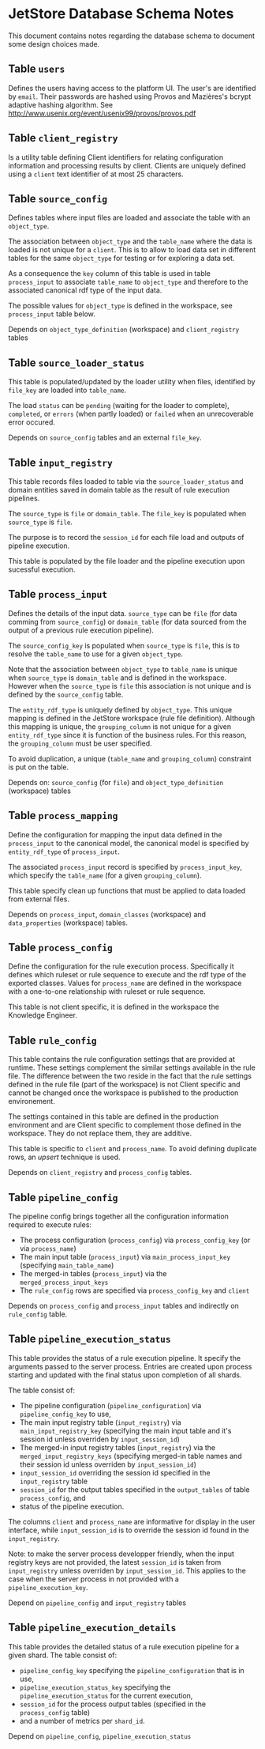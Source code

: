 # JetStore Database Schema Notes

This document contains notes regarding the database schema to document some design 
choices made.

## Table `users`

Defines the users having access to the platform UI. The user's are identified by `email`.
Their passwords are hashed using Provos and Mazières's bcrypt adaptive hashing algorithm.
See http://www.usenix.org/event/usenix99/provos/provos.pdf

## Table `client_registry`

Is a utility table defining Client identifiers for relating configuration information and
processing results by client. Clients are uniquely defined using a `client` text identifier
of at most 25 characters.

## Table `source_config`

Defines tables where input files are loaded and associate the table with an `object_type`.

The association between `object_type` and the `table_name` where the data is loaded is
not unique for a `client`.
This is to allow to load data set in different tables for the same `object_type`
for testing or for exploring a data set.

As a consequence the `key` column of this table is used in table `process_input` to
associate `table_name` to `object_type` and therefore to the associated canonical
rdf type of the input data.

The possible values for `object_type` is defined in the workspace, see `process_input` table below.

Depends on `object_type_definition` (workspace) and `client_registry` tables

## Table `source_loader_status`

This table is populated/updated by the loader utility when files, identified by `file_key` are
loaded into `table_name`.

The load `status` can be `pending` (waiting for the loader to complete), `completed`, or `errors`
(when partly loaded) or `failed` when an unrecoverable error occured.

Depends on `source_config` tables and an external `file_key`.

## Table `input_registry`

This table records files loaded to table via the `source_loader_status` and domain entities saved in domain table as the result of rule execution pipelines.

The `source_type` is `file` or `domain_table`.
The `file_key` is populated when `source_type` is `file`.

The purpose is to record the `session_id` for each file load and outputs of pipeline execution.

This table is populated by the file loader and the pipeline execution upon sucessful execution.

## Table `process_input`

Defines the details of the input data. `source_type` can be `file` (for data comming from `source_config`)
or `domain_table` (for data sourced from the output of a previous rule execution pipeline).

The `source_config_key` is populated when `source_type` is `file`, this is to resolve the
`table_name` to use for a given `object_type`.

Note that the association between `object_type` to `table_name` is unique when `source_type`
is `domain_table` and is defined in the workspace.
However when the `source_type` is `file` this association is not unique and is defined by the
`source_config` table.

The `entity_rdf_type` is uniquely defined by `object_type`.
This unique mapping is defined in the JetStore workspace (rule file definition).
Although this mapping is unique, the
`grouping_column` is not unique for a given `entity_rdf_type` since it is function
of the business rules.
For this reason, the `grouping_column` must be user specified.

To avoid duplication, a unique (`table_name` and `grouping_column`) constraint is put
on the table.

Depends on: `source_config` (for `file`) and `object_type_definition` (workspace) tables

## Table `process_mapping`

Define the configuration for mapping the input data defined in the `process_input` to the canonical
model, the canonical model is specified by `entity_rdf_type` of `process_input`.

The associated `process_input` record is specified by `process_input_key`,
which specify the `table_name` (for a given `grouping_column`).

This table specify clean up functions that must be applied to data loaded from external files.

Depends on `process_input`, `domain_classes` (workspace) and `data_properties` (workspace) tables.

## Table `process_config`

Define the configuration for the rule execution process. Specifically it defines which ruleset or rule sequence
to execute and the rdf type of the exported classes.
Values for `process_name` are defined in the workspace with a one-to-one relationship with ruleset or
rule sequence.

This table is not client specific, it is defined in the workspace the Knowledge Engineer.

## Table `rule_config`

This table contains the rule configuration settings that are provided at runtime.
These settings complement the similar settings available in the rule file.
The difference between the two reside in the fact that the rule settings defined
in the rule file (part of the workspace) is not Client specific and
cannot be changed once the workspace is published to the production environement.

The settings contained in this table are defined in the production environment and are
Client specific to complement those defined in the workspace.
They do not replace them, they are additive.

This table is specific to `client` and `process_name`.
To avoid defining duplicate rows, an *upsert* technique is used.

Depends on `client_registry` and `process_config` tables.

## Table `pipeline_config`

The pipeline config brings together all the configuration information required to execute rules:

- The process configuration (`process_config`) via `process_config_key` (or via `process_name`)
- The main input table (`process_input`) via `main_process_input_key` (specifying `main_table_name`)
- The merged-in tables (`process_input`) via the `merged_process_input_keys`
- The `rule_config` rows are specified via `process_config_key` and `client`

Depends on `process_config` and `process_input` tables and indirectly on `rule_config` table.

## Table `pipeline_execution_status`

This table provides the status of a rule execution pipeline.
It specify the arguments passed to the server process.
Entries are created upon process starting and updated with the final status upon
completion of all shards.

The table consist of:

- The pipeline configuration (`pipeline_configuration`) via `pipeline_config_key` to use,
- The main input registry table (`input_registry`) via `main_input_registry_key`
  (specifying the main input table and it's session id unless overriden by `input_session_id`)
- The merged-in input registry tables (`input_registry`) via the `merged_input_registry_keys`
  (specifying merged-in table names and their session id unless overriden by `input_session_id`)
- `input_session_id` overriding the session id specified in the `input_registry` table
- `session_id` for the output tables specified in the `output_tables` of table `process_config`, and
- status of the pipeline execution.

The columns `client` and `process_name` are informative for display in the user interface,
while `input_session_id` is to override the session id found in the `input_registry`.

Note: to make the server process developper friendly, when the input registry keys
are not provided, the latest `session_id` is taken from `input_registry` unless
overriden by `input_session_id`.
This applies to the case when the server process in not provided with a `pipeline_execution_key`.

Depend on `pipeline_config` and `input_registry` tables

## Table `pipeline_execution_details`

This table provides the detailed status of a rule execution pipeline for a given shard.
The table consist of:

- `pipeline_config_key` specifying the `pipeline_configuration` that is in use,
- `pipeline_execution_status_key` specifying the `pipeline_execution_status` for the current execution,
- `session_id` for the process output tables (specified in the `process_config` table)
- and a number of metrics per `shard_id`.

Depend on `pipeline_config`, `pipeline_execution_status`
